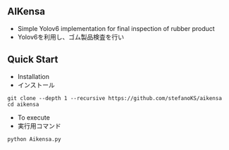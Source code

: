 ## AIKensa
- Simple Yolov6 implementation for final inspection of rubber product
- Yolov6を利用し、ゴム製品検査を行い

## Quick Start

- Installation
- インストール

```shell
git clone --depth 1 --recursive https://github.com/stefanoKS/aikensa
cd aikensa
```

- To execute
- 実行用コマンド

```shell
python Aikensa.py
```



